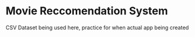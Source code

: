 # Movie Reccomendation System
 CSV Dataset being used here, practice for when actual app being created
